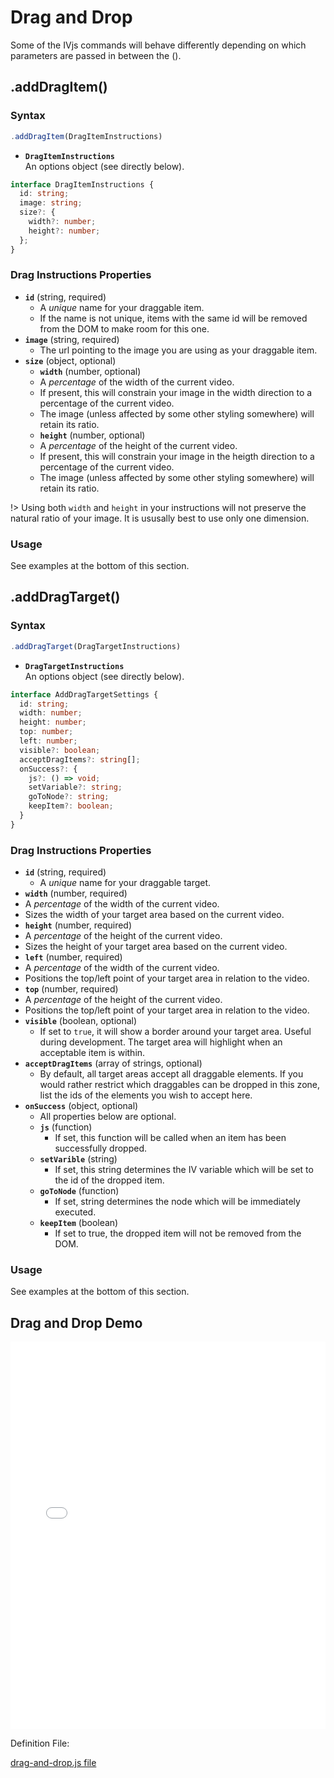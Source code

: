 # Drag and Drop

Some of the IVjs commands will behave differently depending on which parameters are passed in between the ().

## .addDragItem()

### Syntax
```javascript
.addDragItem(DragItemInstructions)
```

* __`DragItemInstructions`__  
An options object (see directly below).

```typescript
interface DragItemInstructions {
  id: string;
  image: string;
  size?: {
    width?: number;
    height?: number;
  };
}
```

### Drag Instructions Properties

* __`id`__ (string, required)
  * A *unique* name for your draggable item.
  * If the name is not unique, items with the same id will be removed from the DOM to make room for this one.
* __`image`__ (string, required)
  * The url pointing to the image you are using as your draggable item.
* __`size`__ (object, optional)
  *  __`width`__ (number, optional)
    * A *percentage* of the width of the current video.
    * If present, this will constrain your image in the width direction to a percentage of the current video.
    * The image (unless affected by some other styling somewhere) will retain its ratio.
  *  __`height`__ (number, optional)
    * A *percentage* of the height of the current video.
    * If present, this will constrain your image in the heigth direction to a percentage of the current video.
    * The image (unless affected by some other styling somewhere) will retain its ratio.

!> Using both `width` and `height` in your instructions will not preserve the natural ratio of your image. It is ususally best to use only one dimension.

### Usage

See examples at the bottom of this section.

## .addDragTarget()

### Syntax
```javascript
.addDragTarget(DragTargetInstructions)
```

* __`DragTargetInstructions`__  
An options object (see directly below).

```typescript
interface AddDragTargetSettings {
  id: string;
  width: number;
  height: number;
  top: number;
  left: number;
  visible?: boolean;
  acceptDragItems?: string[];
  onSuccess?: {
    js?: () => void;
    setVariable?: string;
    goToNode?: string;
    keepItem?: boolean;
  }
}
```

### Drag Instructions Properties

* __`id`__ (string, required)
  * A *unique* name for your draggable target.
*  __`width`__ (number, required)
  * A *percentage* of the width of the current video.
  * Sizes the width of your target area based on the current video.
*  __`height`__ (number, required)
  * A *percentage* of the height of the current video.
  * Sizes the height of your target area based on the current video.
*  __`left`__ (number, required)
  * A *percentage* of the width of the current video.
  * Positions the top/left point of your target area in relation to the video.
*  __`top`__ (number, required)
  * A *percentage* of the height of the current video.
  * Positions the top/left point of your target area in relation to the video.
* __`visible`__ (boolean, optional)
  * If set to `true`, it will show a border around your target area. Useful during development. The target area will highlight when an acceptable item is within.
* __`acceptDragItems`__ (array of strings, optional)
  * By default, all target areas accept all draggable elements. If you would rather restrict which draggables can be dropped in this zone, list the ids of the elements you wish to accept here.
* __`onSuccess`__ (object, optional)
  * All properties below are optional.
  * __`js`__ (function)
    * If set, this function will be called when an item has been successfully dropped.
  * __`setVarible`__ (string)
    * If set, this string determines the IV variable which will be set to the id of the dropped item.
  * __`goToNode`__ (function)
    * If set, string determines the node which will be immediately executed.
  * __`keepItem`__ (boolean)
    * If set to true, the dropped item will not be removed from the DOM.
  

### Usage

See examples at the bottom of this section.

## Drag and Drop Demo

<iframe src="/demos/drag-and-drop.html" style="width:100%;height:620px;border:none;"></iframe>

Definition File:

[drag-and-drop.js file](../demos/drag-and-drop.js ':include :type=code js')